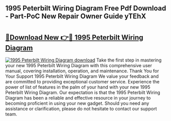 ## 1995 Peterbilt Wiring Diagram Free Pdf Download - Part-PoC New Repair Owner Guide yTEhX

# <h2><a href="http://dfmyg1z.blite.top/?on=1995+Peterbilt+Wiring+Diagram">🔗Download New 👉🔴 1995 Peterbilt Wiring Diagram</a></h2>

[![1995 Peterbilt Wiring Diagram download](https://i.imgur.com/lujVjoI.png)](http://dfmyg1z.blite.top/?on=1995+Peterbilt+Wiring+Diagram)
Take the first step in mastering your new 1995 Peterbilt Wiring Diagram with this comprehensive user manual, covering installation, operation, and maintenance. Thank You for Your Support 1995 Peterbilt Wiring Diagram We value your feedback and are committed to providing exceptional customer service. Experience the power of list of features in the palm of your hand with your new 1995 Peterbilt Wiring Diagram. Our expectation is that the 1995 Peterbilt Wiring Diagram has been a reliable and effective resource in your journey to becoming proficient in using your new gadget. Should you need any assistance or clarification, please do not hesitate to contact our support team.
